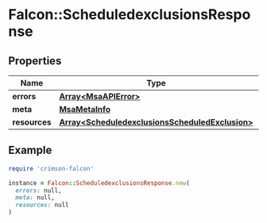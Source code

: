 # Falcon::ScheduledexclusionsResponse

## Properties

| Name | Type | Description | Notes |
| ---- | ---- | ----------- | ----- |
| **errors** | [**Array&lt;MsaAPIError&gt;**](MsaAPIError.md) |  | [optional] |
| **meta** | [**MsaMetaInfo**](MsaMetaInfo.md) |  |  |
| **resources** | [**Array&lt;ScheduledexclusionsScheduledExclusion&gt;**](ScheduledexclusionsScheduledExclusion.md) |  |  |

## Example

```ruby
require 'crimson-falcon'

instance = Falcon::ScheduledexclusionsResponse.new(
  errors: null,
  meta: null,
  resources: null
)
```

